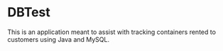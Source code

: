 # DBTest
This is an application meant to assist with tracking containers rented to customers using Java and MySQL.
